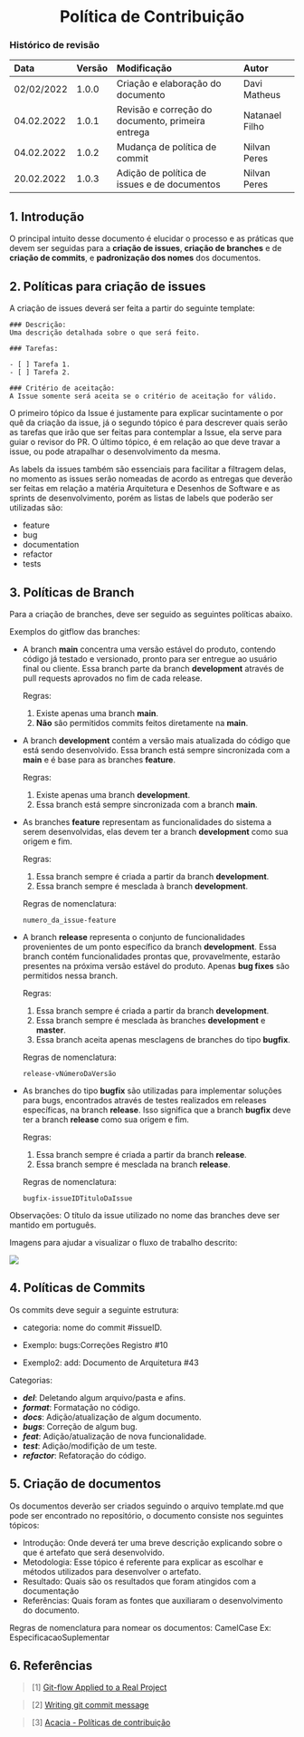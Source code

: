# <center> Política de Contribuição

### Histórico de revisão
| Data   | Versão | Modificação  | Autor  |
| :- | :- | :- | :- |
| 02/02/2022 | 1.0.0 | Criação e elaboração do documento | Davi Matheus |
| 04.02.2022 | 1.0.1 | Revisão e correção do documento, primeira entrega | Natanael Filho |
| 04.02.2022 | 1.0.2 | Mudança de política de commit | Nilvan Peres |
| 20.02.2022 | 1.0.3 | Adição de política de issues e de documentos | Nilvan Peres |


## 1. Introdução

O principal intuito desse documento é elucidar o processo e as práticas que devem ser seguidas para a **criação de issues**, **criação de branches** e de **criação de commits**, e **padronização dos nomes** dos documentos.

## 2. Políticas para criação de issues

A criação de issues deverá ser feita a partir do seguinte template:

``` 
### Descrição:
Uma descrição detalhada sobre o que será feito.

### Tarefas:

- [ ] Tarefa 1.
- [ ] Tarefa 2.

### Critério de aceitação:
A Issue somente será aceita se o critério de aceitação for válido.
```

O primeiro tópico da Issue é justamente para explicar sucintamente o por quê da criação da issue, já o segundo tópico é para descrever quais serão as tarefas que irão que ser feitas para contemplar a Issue, ela serve para guiar o revisor do PR. O último tópico, é em relação ao que deve travar a issue, ou pode atrapalhar o desenvolvimento da mesma.

As labels da issues também são essenciais para facilitar a filtragem delas, no momento as issues serão nomeadas de acordo as entregas que deverão ser feitas em relação a matéria Arquitetura e Desenhos de Software e as sprints de desenvolvimento, porém as listas de labels que poderão ser utilizadas são:
- feature
- bug
- documentation
- refactor
- tests
  

## 3. Políticas de Branch

Para a criação de branches, deve ser seguido as seguintes políticas abaixo.

Exemplos do gitflow das branches:

- A branch **main** concentra uma versão estável do produto, contendo código já testado e versionado, pronto para ser entregue ao usuário final ou cliente. Essa branch parte da branch **development** através de pull requests aprovados no fim de cada release.

  Regras:

  1. Existe apenas uma branch **main**.
  2. **Não** são permitidos commits feitos diretamente na **main**.


- A branch **development** contém a versão mais atualizada do código que está sendo desenvolvido. Essa branch está sempre sincronizada com a **main** e é base para as branches **feature**.

  Regras:

  1. Existe apenas uma branch **development**.
  2. Essa branch está sempre sincronizada com a branch **main**.


- As branches **feature** representam as funcionalidades do sistema a serem desenvolvidas, elas devem ter a branch **development** como sua origem e fim.

  Regras:

  1. Essa branch sempre é criada a partir da branch **development**.
  2. Essa branch sempre é mesclada à branch **development**.

  Regras de nomenclatura:

  `numero_da_issue-feature`

- A branch **release** representa o conjunto de funcionalidades provenientes de um ponto específico da branch **development**. Essa branch contém funcionalidades prontas que, provavelmente, estarão presentes na próxima versão estável do produto. Apenas **bug fixes** são permitidos nessa branch.

  Regras:

  1. Essa branch sempre é criada a partir da branch **development**.
  2. Essa branch sempre é mesclada às branches **development** e **master**.
  3. Essa branch aceita apenas mesclagens de branches do tipo **bugfix**.

  Regras de nomenclatura:

  `release-vNúmeroDaVersão`

- As branches do tipo **bugfix** são utilizadas para implementar soluções para bugs, encontrados através de testes realizados em releases específicas, na branch **release**. Isso significa que a branch **bugfix** deve ter a branch **release** como sua origem e fim.

  Regras:

  1. Essa branch sempre é criada a partir da branch **release**.
  2. Essa branch sempre é mesclada na branch **release**.

  Regras de nomenclatura:

  `bugfix-issueIDTituloDaIssue`

Observações: O título da issue utilizado no nome das branches deve ser mantido em português.


 Imagens para ajudar a visualizar o fluxo de trabalho descrito:

  ![](https://miro.medium.com/max/640/0*FTwKYpFGADX-5Y0O)

## 4. Políticas de Commits
Os commits deve seguir a seguinte estrutura: 

- categoria: nome do commit #issueID.

- Exemplo: bugs:Correções Registro #10
- Exemplo2: add: Documento de Arquitetura #43

Categorias:

- _**del**_: Deletando algum arquivo/pasta e afins.
- _**format**_: Formatação no código.
- _**docs**_: Adição/atualização de algum documento.
- _**bugs**_: Correção de algum bug.
- _**feat**_: Adição/atualização de nova funcionalidade.
- _**test**_: Adição/modifição de um teste.
- _**refactor**_: Refatoração do código.

## 5. Criação de documentos
Os documentos deverão ser criados seguindo o arquivo template.md que pode ser encontrado no repositório, o documento consiste nos seguintes tópicos:

- Introdução: Onde deverá ter uma breve descrição explicando sobre o que é artefato que será desenvolvido.
- Metodologia: Esse tópico é referente para explicar as escolhar e métodos utilizados para desenvolver o artefato.
- Resultado: Quais são os resultados que foram atingidos com a documentação
- Referências: Quais foram as fontes que auxiliaram o desenvolvimento do documento.

Regras de nomenclatura para nomear os documentos: CamelCase
Ex: EspecificacaoSuplementar

## 6. Referências

> [1] [Git-flow Applied to a Real Project](https://medium.com/empathyco/git-flow-applied-to-a-real-project-c08037e28f88)

> [2] [Writing git commit message](https://365git.tumblr.com/post/3308646748/writing-git-commit-messages)

> [3] [Acacia - Políticas de contribuição](https://fga-eps-mds.github.io/2019.2-Acacia/#/policies)